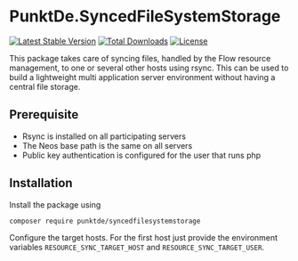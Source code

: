 # PunktDe.SyncedFileSystemStorage

[![Latest Stable Version](https://poser.pugx.org/punktDe/syncedfilesystemstorage/v/stable)](https://packagist.org/packages/punktDe/syncedfilesystemstorage) [![Total Downloads](https://poser.pugx.org/punktDe/syncedfilesystemstorage/downloads)](https://packagist.org/packages/punktDe/syncedfilesystemstorage) [![License](https://poser.pugx.org/punktDe/syncedfilesystemstorage/license)](https://packagist.org/packages/punktDe/syncedfilesystemstorage)

This package takes care of syncing files, handled by the Flow resource management, to one or several other hosts using rsync. This can be used to build a lightweight multi application server environment without having a central file storage. 

## Prerequisite

* Rsync is installed on all participating servers
* The Neos base path is the same on all servers
* Public key authentication is configured for the user that runs php

## Installation

Install the package using 

    composer require punktde/syncedfilesystemstorage

Configure the target hosts. For the first host just provide the environment variables `RESOURCE_SYNC_TARGET_HOST` and `RESOURCE_SYNC_TARGET_USER`. 
